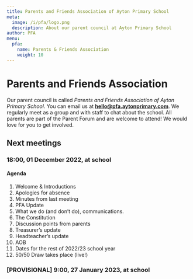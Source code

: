 ```yaml
---
title: Parents and Friends Association of Ayton Primary School
meta:
  image: /i/pfa/logo.png
  description: About our parent council at Ayton Primary School
author: PFA
menu:
  pfa:
    name: Parents & Friends Association
    weight: 10
---
```


# Parents and Friends Association

Our parent council is called *Parents and Friends Association of Ayton Primary School*. You can email us at **<hello@pfa.aytonprimary.com>**. We regularly meet as a group and with staff to chat about the school. All parents are part of the Parent Forum and are welcome to attend! We would love for you to get involved.

## Next meetings

### 18:00, 01 December 2022, at school

#### Agenda

1. Welcome & Introductions
2. Apologies for absence
3. Minutes from last meeting
4. PFA Update
  1. What we do (and don’t do), communications.
  2. The Constitution
5. Discussion points from parents
6. Treasurer’s update
7. Headteacher’s update
8. AOB
9. Dates for the rest of 2022/23 school year
10. 50/50 Draw takes place (live!)

### [PROVISIONAL] 9:00, 27 January 2023, at school
